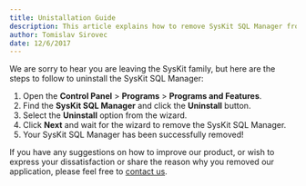 ```yaml
---
title: Unistallation Guide
description: This article explains how to remove SysKit SQL Manager from your environment.
author: Tomislav Sirovec
date: 12/6/2017
---
```


We are sorry to hear you are leaving the SysKit family, but here are the steps to follow to uninstall the SysKit SQL Manager:

1. Open the __Control Panel__ > __Programs__ > __Programs and Features__.
2. Find the __SysKit SQL Manager__ and click the __Uninstall__ button.
3. Select the __Uninstall__ option from the wizard.
4. Click __Next__ and wait for the wizard to remove the SysKit SQL Manager.
5. Your SysKit SQL Manager has been successfully removed!

If you have any suggestions on how to improve our product, or wish to express your dissatisfaction or share the reason why you removed our application, please feel free to [contact us](https://www.sqldockit.com/support/contact-us/).
